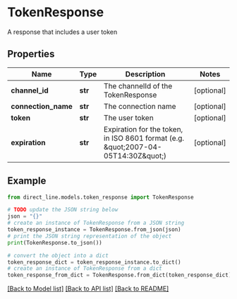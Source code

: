 # TokenResponse

A response that includes a user token

## Properties

Name | Type | Description | Notes
------------ | ------------- | ------------- | -------------
**channel_id** | **str** | The channelId of the TokenResponse | [optional] 
**connection_name** | **str** | The connection name | [optional] 
**token** | **str** | The user token | [optional] 
**expiration** | **str** | Expiration for the token, in ISO 8601 format (e.g. \&quot;2007-04-05T14:30Z\&quot;) | [optional] 

## Example

```python
from direct_line.models.token_response import TokenResponse

# TODO update the JSON string below
json = "{}"
# create an instance of TokenResponse from a JSON string
token_response_instance = TokenResponse.from_json(json)
# print the JSON string representation of the object
print(TokenResponse.to_json())

# convert the object into a dict
token_response_dict = token_response_instance.to_dict()
# create an instance of TokenResponse from a dict
token_response_from_dict = TokenResponse.from_dict(token_response_dict)
```
[[Back to Model list]](../README.md#documentation-for-models) [[Back to API list]](../README.md#documentation-for-api-endpoints) [[Back to README]](../README.md)


